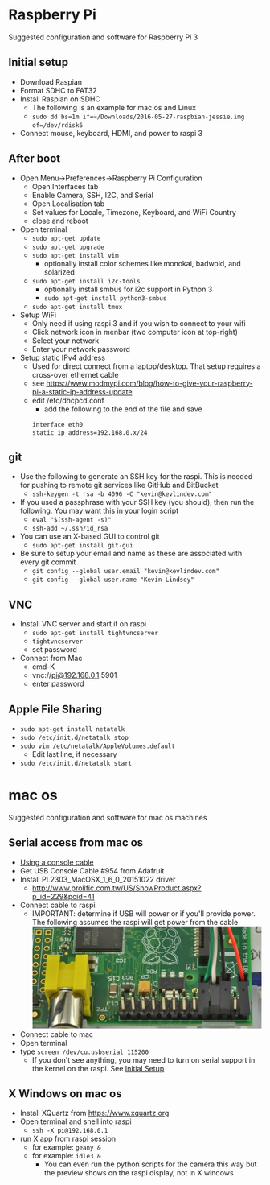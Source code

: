 # Raspberry Pi

Suggested configuration and software for Raspberry Pi 3

## Initial setup

- Download Raspian
- Format SDHC to FAT32
- Install Raspian on SDHC
    - The following is an example for mac os and Linux
    - `sudo dd bs=1m if=~/Downloads/2016-05-27-raspbian-jessie.img of=/dev/rdisk6`
- Connect mouse, keyboard, HDMI, and power to raspi 3

## After boot

- Open Menu->Preferences->Raspberry Pi Configuration
    - Open Interfaces tab
    - Enable Camera, SSH, I2C, and Serial
    - Open Localisation tab
    - Set values for Locale, Timezone, Keyboard, and WiFi Country
    - close and reboot
- Open terminal
    - `sudo apt-get update`
    - `sudo apt-get upgrade`
    - `sudo apt-get install vim`
        - optionally install color schemes like monokai, badwold, and solarized
    - `sudo apt-get install i2c-tools`
        - optionally install smbus for i2c support in Python 3
        - `sudo apt-get install python3-smbus`
    - `sudo apt-get install tmux`
- Setup WiFi
    - Only need if using raspi 3 and if you wish to connect to your wifi
    - Click network icon in menbar (two computer icon at top-right)
    - Select your network
    - Enter your network password
- Setup static IPv4 address
    - Used for direct connect from a laptop/desktop. That setup requires a cross-over ethernet cable
    - see https://www.modmypi.com/blog/how-to-give-your-raspberry-pi-a-static-ip-address-update
    - edit /etc/dhcpcd.conf
        - add the following to the end of the file and save
        ```
        interface eth0
        static ip_address=192.168.0.x/24
        ```

## git

- Use the following to generate an SSH key for the raspi. This is needed for pushing to remote git services like GitHub and BitBucket
    - `ssh-keygen -t rsa -b 4096 -C "kevin@kevlindev.com"`
- If you used a passphrase with your SSH key (you should), then run the following. You may want this in your login script
    - `eval "$(ssh-agent -s)"`
    - `ssh-add ~/.ssh/id_rsa`
- You can use an X-based GUI to control git
    - `sudo apt-get install git-gui`
- Be sure to setup your email and name as these are associated with every git commit
    - `git config --global user.email "kevin@kevlindev.com"`
    - `git config --global user.name "Kevin Lindsey"`

## VNC

- Install VNC server and start it on raspi
    - `sudo apt-get install tightvncserver`
    - `tightvncserver`
    - set password
- Connect from Mac
    - cmd-K
    - vnc://pi@192.168.0.1:5901
    - enter password

## Apple File Sharing

- `sudo apt-get install netatalk`
- `sudo /etc/init.d/netatalk stop`
- `sudo vim /etc/netatalk/AppleVolumes.default`
    - Edit last line, if necessary
- `sudo /etc/init.d/netatalk start`


# mac os

Suggested configuration and software for mac os machines

## Serial access from mac os

- [Using a console cable](https://learn.adafruit.com/adafruits-raspberry-pi-lesson-5-using-a-console-cable?view=all)
- Get USB Console Cable #954 from Adafruit
- Install PL2303_MacOSX_1_6_0_20151022 driver
    - http://www.prolific.com.tw/US/ShowProduct.aspx?p_id=229&pcid=41
- Connect cable to raspi
    - IMPORTANT: determine if USB will power or if you'll provide power. The following assumes the raspi will get power from the cable
    ![Cable Wiring](./console_cable_gpio.jpg)
- Connect cable to mac
- Open terminal
- type `screen /dev/cu.usbserial 115200`
    - If you don't see anything, you may need to turn on serial support in the kernel on the raspi. See [Initial Setup](#initial-setup)

## X Windows on mac os

- Install XQuartz from https://www.xquartz.org
- Open terminal and shell into raspi
    - `ssh -X pi@192.168.0.1`
- run X app from raspi session
    - for example: `geany &`
    - for example: `idle3 &`
        - You can even run the python scripts for the camera this way but the preview shows on the raspi display, not in X windows
